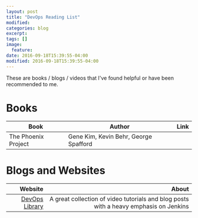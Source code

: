 ```yaml
---
layout: post
title: "DevOps Reading List"
modified:
categories: blog
excerpt:
tags: []
image:
  feature:
date: 2016-09-18T15:39:55-04:00
modified: 2016-09-18T15:39:55-04:00
---
```


These are books / blogs / videos that I've found helpful or have been recommended to me.

# Books

| Book | Author | Link |
| ---- | ------ | ---- |
| The Phoenix Project | Gene Kim, Kevin Behr, George Spafford |  |

# Blogs and Websites

| Website | About |
| ------: | ----: |
| [DevOps Library](https://www.devopslibrary.com/) | A great collection of video tutorials and blog posts with a heavy emphasis on Jenkins |